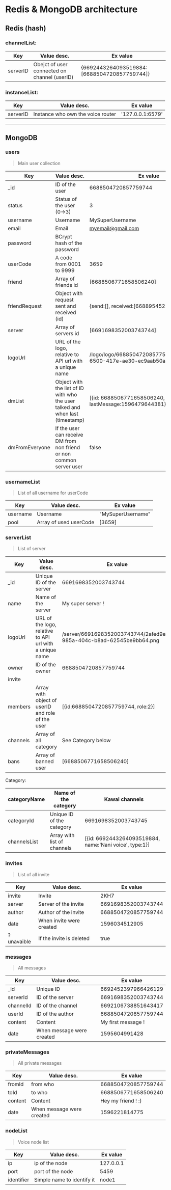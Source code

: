 # Redis & MongoDB architecture

## Redis (hash)

### channelList:

| Key      | Value desc.                                  | Ex value                                    |
| -------- | -------------------------------------------- | ------------------------------------------- |
| serverID | Obejct of user connected on channel (userID) | {6692443264093519884:[6688504720857759744]} |

### instanceList:

| Key      | Value desc.                       | Ex value         |
| -------- | --------------------------------- | ---------------- |
| serverID | Instance who own the voice router | '127.0.0.1:6579' |

------

## MongoDB

### users

> Main user collection

| Key            | Value desc.                                                  | Ex value                                                     |
| -------------- | ------------------------------------------------------------ | ------------------------------------------------------------ |
| _id            | ID of the user                                               | 6688504720857759744                                          |
| status         | Status of the user (0->3)                                    | 3                                                            |
| username       | Username                                                     | MySuperUsername                                              |
| email          | Email                                                        | myemail@gmail.com                                            |
| password       | BCrypt hash of the password                                  |                                                              |
| userCode       | A code from 0001 to 9999                                     | 3659                                                         |
| friend         | Array of friends id                                          | [6688506771658506240]                                        |
| friendRequest  | Object with request sent and received (id)                   | {send:[], received:[6688954523106410496]}                    |
| server         | Array of servers id                                          | [6691698352003743744]                                        |
| logoUrl        | URL of the logo, relative to API url with a unique name      | /logo/logo/6688504720857759744/f8356ab7-6500-417e-ae30-ec9aab50a6c4.png |
| dmList         | Object with the list of ID with who the user talked and when last (timestamp) | [{id: 6688506771658506240, lastMessage:1596479644381}]       |
| dmFromEveryone | If the user can receive DM from non friend or non common server user | false                                                        |

### usernameList 

> List of all username for userCode

| Key      | Value desc.            | Ex value          |
| -------- | ---------------------- | ----------------- |
| username | Username               | "MySuperUsername" |
| pool     | Array of used userCode | [3659]            |

### serverList

> List of server

| Key      | Value desc.                                             | Ex value                                                     |
| -------- | ------------------------------------------------------- | ------------------------------------------------------------ |
| _id      | Unique ID of the server                                 | 6691698352003743744                                          |
| name     | Name of the server                                      | My super server !                                            |
| logoUrl  | URL of the logo, relative to API url with a unique name | /server/6691698352003743744/2afed9e1-985a-404c-b8ad-62545be9bb64.png |
| owner    | ID of the owner                                         | 6688504720857759744                                          |
| invite   |                                                         |                                                              |
| members  | Array with object of userID and role of the  user       | [{id:6688504720857759744, role:2}]                           |
| channels | Array of all category                                   | See Category below                                           |
| bans     | Array of banned user                                    | [6688506771658506240]                                        |

Category:

| categoryName | Name of the category        | Kawai channels                                         |
| ------------ | --------------------------- | ------------------------------------------------------ |
| categoryId   | Unique ID of the category   | 6691698352003743745                                    |
| channelsList | Array with list of channels | [{id: 6692443264093519884, name:'Nani voice', type:1}] |

### invites

> List of all invite

| Key        | Value desc.              | Ex value            |
| ---------- | ------------------------ | ------------------- |
| invite     | Invite                   | 2KH7                |
| server     | Server of the invite     | 6691698352003743744 |
| author     | Author of the invite     | 6688504720857759744 |
| date       | When invite were created | 1596034512905       |
| ?unavaible | If the invite is deleted | true                |

### messages

> All messages

| Key       | Value desc.               | Ex value            |
| --------- | ------------------------- | ------------------- |
| _id       | Unique ID                 | 6692452397966426129 |
| serverId  | ID of the server          | 6691698352003743744 |
| channelId | ID of the channel         | 6692106738851643417 |
| userId    | ID of the author          | 6688504720857759744 |
| content   | Content                   | My first message !  |
| date      | When message were created | 1595604991428       |

### privateMessages

> All private messages

| Key     | Value desc.               | Ex value            |
| ------- | ------------------------- | ------------------- |
| fromId  | from who                  | 6688504720857759744 |
| toId    | to who                    | 6688506771658506240 |
| content | Content                   | Hey my friend ! :)  |
| date    | When message were created | 1596221814775       |

### nodeList

> Voice node list

| Key        | Value desc.                | Ex value  |
| ---------- | -------------------------- | --------- |
| ip         | ip of the node             | 127.0.0.1 |
| port       | port of the node           | 5459      |
| identifier | Simple name to identify it | node1     |